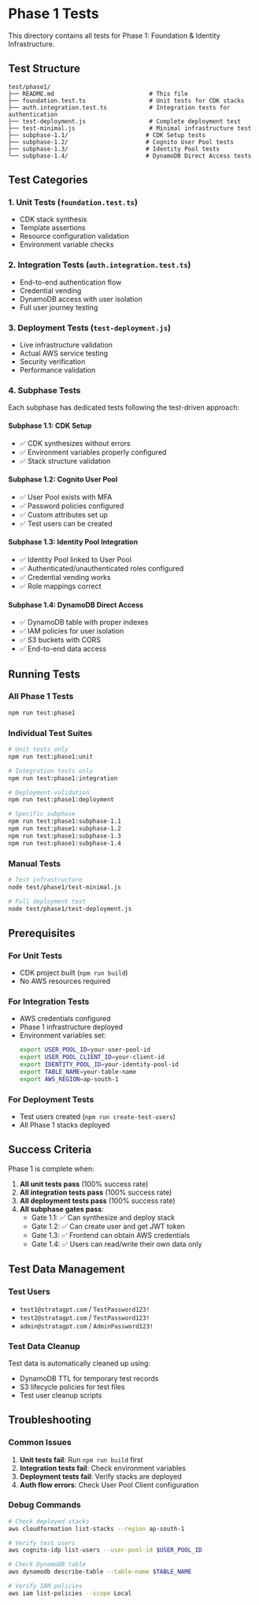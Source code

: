 # Phase 1 Tests

This directory contains all tests for Phase 1: Foundation & Identity Infrastructure.

## Test Structure

```
test/phase1/
├── README.md                           # This file
├── foundation.test.ts                  # Unit tests for CDK stacks
├── auth.integration.test.ts            # Integration tests for authentication
├── test-deployment.js                  # Complete deployment test
├── test-minimal.js                     # Minimal infrastructure test
├── subphase-1.1/                      # CDK Setup tests
├── subphase-1.2/                      # Cognito User Pool tests
├── subphase-1.3/                      # Identity Pool tests
└── subphase-1.4/                      # DynamoDB Direct Access tests
```

## Test Categories

### 1. Unit Tests (`foundation.test.ts`)
- CDK stack synthesis
- Template assertions
- Resource configuration validation
- Environment variable checks

### 2. Integration Tests (`auth.integration.test.ts`)
- End-to-end authentication flow
- Credential vending
- DynamoDB access with user isolation
- Full user journey testing

### 3. Deployment Tests (`test-deployment.js`)
- Live infrastructure validation
- Actual AWS service testing
- Security verification
- Performance validation

### 4. Subphase Tests
Each subphase has dedicated tests following the test-driven approach:

#### Subphase 1.1: CDK Setup
- ✅ CDK synthesizes without errors
- ✅ Environment variables properly configured
- ✅ Stack structure validation

#### Subphase 1.2: Cognito User Pool
- ✅ User Pool exists with MFA
- ✅ Password policies configured
- ✅ Custom attributes set up
- ✅ Test users can be created

#### Subphase 1.3: Identity Pool Integration
- ✅ Identity Pool linked to User Pool
- ✅ Authenticated/unauthenticated roles configured
- ✅ Credential vending works
- ✅ Role mappings correct

#### Subphase 1.4: DynamoDB Direct Access
- ✅ DynamoDB table with proper indexes
- ✅ IAM policies for user isolation
- ✅ S3 buckets with CORS
- ✅ End-to-end data access

## Running Tests

### All Phase 1 Tests
```bash
npm run test:phase1
```

### Individual Test Suites
```bash
# Unit tests only
npm run test:phase1:unit

# Integration tests only
npm run test:phase1:integration

# Deployment validation
npm run test:phase1:deployment

# Specific subphase
npm run test:phase1:subphase-1.1
npm run test:phase1:subphase-1.2
npm run test:phase1:subphase-1.3
npm run test:phase1:subphase-1.4
```

### Manual Tests
```bash
# Test infrastructure
node test/phase1/test-minimal.js

# Full deployment test
node test/phase1/test-deployment.js
```

## Prerequisites

### For Unit Tests
- CDK project built (`npm run build`)
- No AWS resources required

### For Integration Tests
- AWS credentials configured
- Phase 1 infrastructure deployed
- Environment variables set:
  ```bash
  export USER_POOL_ID=your-user-pool-id
  export USER_POOL_CLIENT_ID=your-client-id
  export IDENTITY_POOL_ID=your-identity-pool-id
  export TABLE_NAME=your-table-name
  export AWS_REGION=ap-south-1
  ```

### For Deployment Tests
- Test users created (`npm run create-test-users`)
- All Phase 1 stacks deployed

## Success Criteria

Phase 1 is complete when:

1. **All unit tests pass** (100% success rate)
2. **All integration tests pass** (100% success rate)
3. **All deployment tests pass** (100% success rate)
4. **All subphase gates pass**:
   - Gate 1.1: ✅ Can synthesize and deploy stack
   - Gate 1.2: ✅ Can create user and get JWT token
   - Gate 1.3: ✅ Frontend can obtain AWS credentials
   - Gate 1.4: ✅ Users can read/write their own data only

## Test Data Management

### Test Users
- `test1@stratagpt.com` / `TestPassword123!`
- `test2@stratagpt.com` / `TestPassword123!`
- `admin@stratagpt.com` / `AdminPassword123!`

### Test Data Cleanup
Test data is automatically cleaned up using:
- DynamoDB TTL for temporary test records
- S3 lifecycle policies for test files
- Test user cleanup scripts

## Troubleshooting

### Common Issues

1. **Unit tests fail**: Run `npm run build` first
2. **Integration tests fail**: Check environment variables
3. **Deployment tests fail**: Verify stacks are deployed
4. **Auth flow errors**: Check User Pool Client configuration

### Debug Commands
```bash
# Check deployed stacks
aws cloudformation list-stacks --region ap-south-1

# Verify test users
aws cognito-idp list-users --user-pool-id $USER_POOL_ID

# Check DynamoDB table
aws dynamodb describe-table --table-name $TABLE_NAME

# Verify IAM policies
aws iam list-policies --scope Local
```